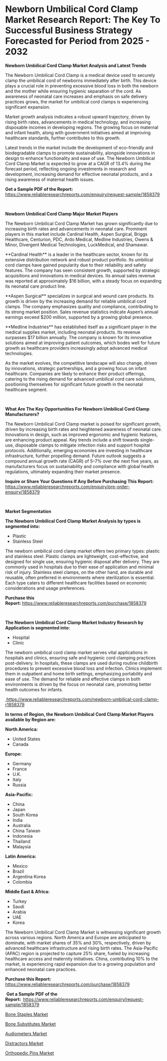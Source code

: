 <p><h1>Newborn Umbilical Cord Clamp Market Research Report: The Key To Successful Business Strategy Forecasted for Period from 2025 - 2032</h1></p><p><strong>Newborn Umbilical Cord Clamp Market Analysis and Latest Trends</strong></p>
<p><p>The Newborn Umbilical Cord Clamp is a medical device used to securely clamp the umbilical cord of newborns immediately after birth. This device plays a crucial role in preventing excessive blood loss in both the newborn and the mother while ensuring hygienic separation of the cord. As awareness of neonatal care increases and emphasis on safe delivery practices grows, the market for umbilical cord clamps is experiencing significant expansion.</p><p>Market growth analysis indicates a robust upward trajectory, driven by rising birth rates, advancements in medical technology, and increasing disposable incomes in developing regions. The growing focus on maternal and infant health, along with government initiatives aimed at improving healthcare standards, further contributes to this growth.</p><p>Latest trends in the market include the development of eco-friendly and biodegradable clamps to promote sustainability, alongside innovations in design to enhance functionality and ease of use. The Newborn Umbilical Cord Clamp Market is expected to grow at a CAGR of 13.4% during the forecast period, reflecting ongoing investments in research and development, increasing demand for effective neonatal products, and a rising awareness of maternal health issues.</p></p>
<p><strong>Get a Sample PDF of the Report:&nbsp;</strong> <a href="https://www.reliableresearchreports.com/enquiry/request-sample/1858379?utm_campaign=112&utm_medium=2&utm_source=Github&utm_content=ia&utm_term=04032025&utm_id=newborn-umbilical-cord-clamp">https://www.reliableresearchreports.com/enquiry/request-sample/1858379</a></p>
<p>&nbsp;</p>
<p><strong>Newborn Umbilical Cord Clamp Major Market Players</strong></p>
<p><p>The Newborn Umbilical Cord Clamp Market has grown significantly due to increasing birth rates and advancements in neonatal care. Prominent players in this market include Cardinal Health, Aspen Surgical, Briggs Healthcare, Centurion, PDC, Ardo Medical, Medline Industries, Owens & Minor, Divergent Medical Technologies, LuckMedical, and Shamawar.</p><p>**Cardinal Health** is a leader in the healthcare sector, known for its extensive distribution network and robust product portfolio. Its umbilical cord clamps have gained popularity due to their reliability and safety features. The company has seen consistent growth, supported by strategic acquisitions and innovations in medical devices. Its annual sales revenue was reported at approximately $16 billion, with a steady focus on expanding its neonatal care product line.</p><p>**Aspen Surgical** specializes in surgical and wound care products. Its growth is driven by the increasing demand for reliable umbilical cord clamps. The company emphasizes quality and compliance, contributing to its strong market position. Sales revenue statistics indicate Aspen’s annual earnings exceed $200 million, supported by a growing global presence.</p><p>**Medline Industries** has established itself as a significant player in the medical supplies market, including neonatal products. Its revenue surpasses $17 billion annually. The company is known for its innovative solutions aimed at improving patient outcomes, which bodes well for future growth as healthcare providers increasingly adopt advanced medical technologies.</p><p>As the market evolves, the competitive landscape will also change, driven by innovations, strategic partnerships, and a growing focus on infant healthcare. Companies are likely to enhance their product offerings, catering to the rising demand for advanced umbilical cord care solutions, positioning themselves for significant future growth in the neonatal healthcare segment.</p></p>
<p>&nbsp;</p>
<p><strong>What Are The Key Opportunities For Newborn Umbilical Cord Clamp Manufacturers?</strong></p>
<p><p>The Newborn Umbilical Cord Clamp market is poised for significant growth, driven by increasing birth rates and heightened awareness of neonatal care. Innovations in design, such as improved ergonomic and hygienic features, are enhancing product appeal. Key trends include a shift towards single-use, disposable clamps to mitigate infection risks and support hospital protocols. Additionally, emerging economies are investing in healthcare infrastructure, further propelling demand. Future outlook suggests a compound annual growth rate (CAGR) of 5–7% over the next five years, as manufacturers focus on sustainability and compliance with global health regulations, ultimately expanding their market presence.</p></p>
<p><strong>Inquire or Share Your Questions If Any Before Purchasing This Report:</strong> <a href="https://www.reliableresearchreports.com/enquiry/pre-order-enquiry/1858379?utm_campaign=112&utm_medium=2&utm_source=Github&utm_content=ia&utm_term=04032025&utm_id=newborn-umbilical-cord-clamp">https://www.reliableresearchreports.com/enquiry/pre-order-enquiry/1858379</a></p>
<p>&nbsp;</p>
<p><strong>Market Segmentation</strong></p>
<p><strong>The Newborn Umbilical Cord Clamp Market Analysis by types is segmented into:</strong></p>
<p><ul><li>Plastic</li><li>Stainless Steel</li></ul></p>
<p><p>The newborn umbilical cord clamp market offers two primary types: plastic and stainless steel. Plastic clamps are lightweight, cost-effective, and designed for single use, ensuring hygienic disposal after delivery. They are commonly used in hospitals due to their ease of application and minimal risk of injury. Stainless steel clamps, on the other hand, are durable and reusable, often preferred in environments where sterilization is essential. Each type caters to different healthcare facilities based on economic considerations and usage preferences.</p></p>
<p><strong>Purchase this Report:&nbsp;</strong><a href="https://www.reliableresearchreports.com/purchase/1858379?utm_campaign=112&utm_medium=2&utm_source=Github&utm_content=ia&utm_term=04032025&utm_id=newborn-umbilical-cord-clamp">https://www.reliableresearchreports.com/purchase/1858379</a></p>
<p>&nbsp;</p>
<p><strong>The Newborn Umbilical Cord Clamp Market Industry Research by Application is segmented into:</strong></p>
<p><ul><li>Hospital</li><li>Clinic</li></ul></p>
<p><p>The newborn umbilical cord clamp market serves vital applications in hospitals and clinics, ensuring safe and hygienic cord clamping practices post-delivery. In hospitals, these clamps are used during routine childbirth procedures to prevent excessive blood loss and infection. Clinics implement them in outpatient and home birth settings, emphasizing portability and ease of use. The demand for reliable and effective clamps in both environments is driven by the focus on neonatal care, promoting better health outcomes for infants.</p></p>
<p><a href="https://www.reliableresearchreports.com/newborn-umbilical-cord-clamp-r1858379?utm_campaign=112&utm_medium=2&utm_source=Github&utm_content=ia&utm_term=04032025&utm_id=newborn-umbilical-cord-clamp">&nbsp;https://www.reliableresearchreports.com/newborn-umbilical-cord-clamp-r1858379</a></p>
<p><strong>In terms of Region, the Newborn Umbilical Cord Clamp Market Players available by Region are:</strong></p>
<p>
    <p> <strong> North America: </strong>
        <ul>
            <li>United States</li>
            <li>Canada</li>
        </ul>
        </p> 
    <p> <strong> Europe: </strong>
        <ul>
            <li>Germany</li>
            <li>France</li>
            <li>U.K.</li>
            <li>Italy</li>
            <li>Russia</li>
        </ul>
        </p> 
    <p> <strong> Asia-Pacific: </strong>
        <ul>
            <li>China</li>
            <li>Japan</li>
            <li>South Korea</li>
            <li>India</li>
            <li>Australia</li>
            <li>China Taiwan</li>
            <li>Indonesia</li>
            <li>Thailand</li>
            <li>Malaysia</li>
        </ul>
        </p> 
    <p> <strong> Latin America: </strong>
        <ul>
            <li>Mexico</li>
            <li>Brazil</li>
            <li>Argentina Korea</li>
            <li>Colombia</li>
        </ul>
        </p> 
    <p> <strong> Middle East & Africa: </strong>
        <ul>
            <li>Turkey</li>
            <li>Saudi</li>
            <li>Arabia</li>
            <li>UAE</li>
            <li>Korea</li>
        </ul>
    </p>
    </p>
<p><p>The Newborn Umbilical Cord Clamp Market is witnessing significant growth across various regions. North America and Europe are anticipated to dominate, with market shares of 35% and 30%, respectively, driven by advanced healthcare infrastructure and rising birth rates. The Asia-Pacific (APAC) region is projected to capture 25% share, fueled by increasing healthcare access and maternity initiatives. China, contributing 10% to the market, is experiencing rapid expansion due to a growing population and enhanced neonatal care practices.</p></p>
<p><strong>Purchase this Report: </strong><a href="https://www.reliableresearchreports.com/purchase/1858379?utm_campaign=112&utm_medium=2&utm_source=Github&utm_content=ia&utm_term=04032025&utm_id=newborn-umbilical-cord-clamp">https://www.reliableresearchreports.com/purchase/1858379</a></p>
<p>&nbsp;<strong>Get a Sample PDF of the Report:&nbsp;&nbsp;</strong><a href="https://www.reliableresearchreports.com/enquiry/request-sample/1858379?utm_campaign=112&utm_medium=2&utm_source=Github&utm_content=ia&utm_term=04032025&utm_id=newborn-umbilical-cord-clamp">https://www.reliableresearchreports.com/enquiry/request-sample/1858379</a></p>
<p><strong></strong></p>
<p><p><a href="https://github.com/oeungcolesh0/Market-Research-Report-List-1/blob/main/bone-staples-market.md?utm_campaign=112&utm_medium=2&utm_source=Github&utm_content=ia&utm_term=04032025&utm_id=newborn-umbilical-cord-clamp">Bone Staples Market</a></p><p><a href="https://github.com/anggigpps/Market-Research-Report-List-1/blob/main/bone-substitutes-market.md?utm_campaign=112&utm_medium=2&utm_source=Github&utm_content=ia&utm_term=04032025&utm_id=newborn-umbilical-cord-clamp">Bone Substitutes Market</a></p><p><a href="https://github.com/neiridionna/Market-Research-Report-List-1/blob/main/audiometers-market.md?utm_campaign=112&utm_medium=2&utm_source=Github&utm_content=ia&utm_term=04032025&utm_id=newborn-umbilical-cord-clamp">Audiometers Market</a></p><p><a href="https://github.com/chaiszepkadk/Market-Research-Report-List-1/blob/main/distractors-market.md?utm_campaign=112&utm_medium=2&utm_source=Github&utm_content=ia&utm_term=04032025&utm_id=newborn-umbilical-cord-clamp">Distractors Market</a></p><p><a href="https://github.com/sharphadan/Market-Research-Report-List-1/blob/main/orthopedic-pins-market.md?utm_campaign=112&utm_medium=2&utm_source=Github&utm_content=ia&utm_term=04032025&utm_id=newborn-umbilical-cord-clamp">Orthopedic Pins Market</a></p></p>